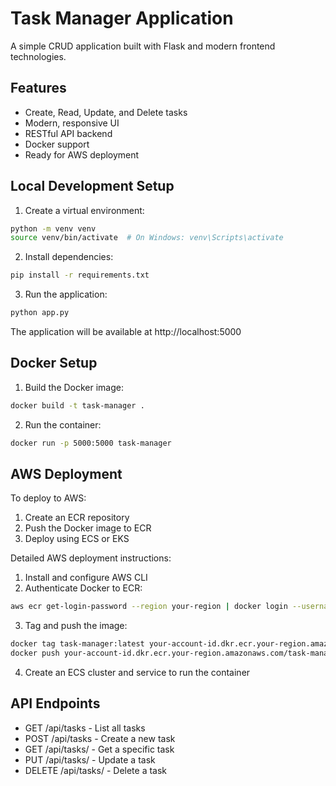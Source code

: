 # Task Manager Application

A simple CRUD application built with Flask and modern frontend technologies.

## Features

- Create, Read, Update, and Delete tasks
- Modern, responsive UI
- RESTful API backend
- Docker support
- Ready for AWS deployment

## Local Development Setup

1. Create a virtual environment:
```bash
python -m venv venv
source venv/bin/activate  # On Windows: venv\Scripts\activate
```

2. Install dependencies:
```bash
pip install -r requirements.txt
```

3. Run the application:
```bash
python app.py
```

The application will be available at http://localhost:5000

## Docker Setup

1. Build the Docker image:
```bash
docker build -t task-manager .
```

2. Run the container:
```bash
docker run -p 5000:5000 task-manager
```

## AWS Deployment

To deploy to AWS:

1. Create an ECR repository
2. Push the Docker image to ECR
3. Deploy using ECS or EKS

Detailed AWS deployment instructions:

1. Install and configure AWS CLI
2. Authenticate Docker to ECR:
```bash
aws ecr get-login-password --region your-region | docker login --username AWS --password-stdin your-account-id.dkr.ecr.your-region.amazonaws.com
```

3. Tag and push the image:
```bash
docker tag task-manager:latest your-account-id.dkr.ecr.your-region.amazonaws.com/task-manager:latest
docker push your-account-id.dkr.ecr.your-region.amazonaws.com/task-manager:latest
```

4. Create an ECS cluster and service to run the container

## API Endpoints

- GET /api/tasks - List all tasks
- POST /api/tasks - Create a new task
- GET /api/tasks/<id> - Get a specific task
- PUT /api/tasks/<id> - Update a task
- DELETE /api/tasks/<id> - Delete a task
